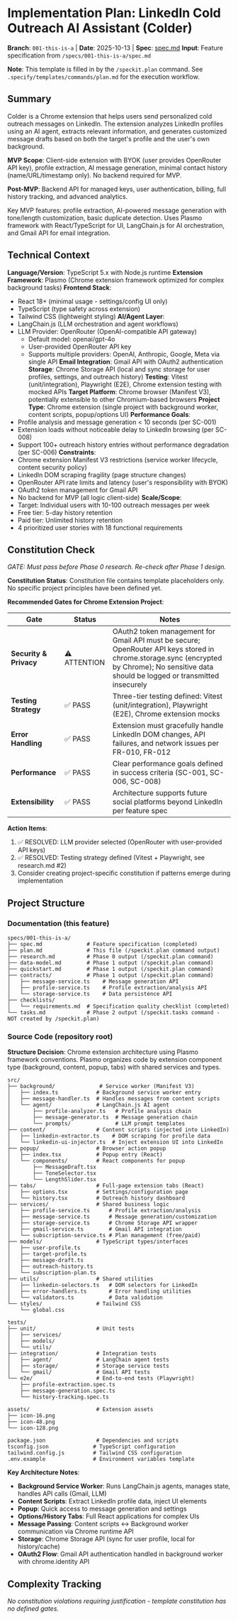 # Implementation Plan: LinkedIn Cold Outreach AI Assistant (Colder)

**Branch**: `001-this-is-a` | **Date**: 2025-10-13 | **Spec**: [spec.md](spec.md)
**Input**: Feature specification from `/specs/001-this-is-a/spec.md`

**Note**: This template is filled in by the `/speckit.plan` command. See `.specify/templates/commands/plan.md` for the execution workflow.

## Summary

Colder is a Chrome extension that helps users send personalized cold outreach messages on LinkedIn. The extension analyzes LinkedIn profiles using an AI agent, extracts relevant information, and generates customized message drafts based on both the target's profile and the user's own background.

**MVP Scope**: Client-side extension with BYOK (user provides OpenRouter API key), profile extraction, AI message generation, minimal contact history (name/URL/timestamp only). No backend required for MVP.

**Post-MVP**: Backend API for managed keys, user authentication, billing, full history tracking, and advanced analytics.

Key MVP features: profile extraction, AI-powered message generation with tone/length customization, basic duplicate detection. Uses Plasmo framework with React/TypeScript for UI, LangChain.js for AI orchestration, and Gmail API for email integration.

## Technical Context

**Language/Version**: TypeScript 5.x with Node.js runtime
**Extension Framework**: Plasmo (Chrome extension framework optimized for complex background tasks)
**Frontend Stack**:
  - React 18+ (minimal usage - settings/config UI only)
  - TypeScript (type safety across extension)
  - Tailwind CSS (lightweight styling)
**AI/Agent Layer**:
  - LangChain.js (LLM orchestration and agent workflows)
  - LLM Provider: OpenRouter (OpenAI-compatible API gateway)
    - Default model: openai/gpt-4o
    - User-provided OpenRouter API key
    - Supports multiple providers: OpenAI, Anthropic, Google, Meta via single API
**Email Integration**: Gmail API with OAuth2 authentication
**Storage**: Chrome Storage API (local and sync storage for user profiles, settings, and outreach history)
**Testing**: Vitest (unit/integration), Playwright (E2E), Chrome extension testing with mocked APIs
**Target Platform**: Chrome browser (Manifest V3), potentially extensible to other Chromium-based browsers
**Project Type**: Chrome extension (single project with background worker, content scripts, popup/options UI)
**Performance Goals**:
  - Profile analysis and message generation < 10 seconds (per SC-001)
  - Extension loads without noticeable delay to LinkedIn browsing (per SC-008)
  - Support 100+ outreach history entries without performance degradation (per SC-006)
**Constraints**:
  - Chrome extension Manifest V3 restrictions (service worker lifecycle, content security policy)
  - LinkedIn DOM scraping fragility (page structure changes)
  - OpenRouter API rate limits and latency (user's responsibility with BYOK)
  - OAuth2 token management for Gmail API
  - No backend for MVP (all logic client-side)
**Scale/Scope**:
  - Target: Individual users with 10-100 outreach messages per week
  - Free tier: 5-day history retention
  - Paid tier: Unlimited history retention
  - 4 prioritized user stories with 18 functional requirements

## Constitution Check

*GATE: Must pass before Phase 0 research. Re-check after Phase 1 design.*

**Constitution Status**: Constitution file contains template placeholders only. No specific project principles have been defined yet.

**Recommended Gates for Chrome Extension Project**:

| Gate | Status | Notes |
|------|--------|-------|
| **Security & Privacy** | ⚠️ ATTENTION | OAuth2 token management for Gmail API must be secure; OpenRouter API keys stored in chrome.storage.sync (encrypted by Chrome); No sensitive data should be logged or transmitted insecurely |
| **Testing Strategy** | ✅ PASS | Three-tier testing defined: Vitest (unit/integration), Playwright (E2E), Chrome extension mocks |
| **Error Handling** | ✅ PASS | Extension must gracefully handle LinkedIn DOM changes, API failures, and network issues per FR-010, FR-012 |
| **Performance** | ✅ PASS | Clear performance goals defined in success criteria (SC-001, SC-006, SC-008) |
| **Extensibility** | ✅ PASS | Architecture supports future social platforms beyond LinkedIn per feature spec |

**Action Items**:
1. ✅ RESOLVED: LLM provider selected (OpenRouter with user-provided API keys)
2. ✅ RESOLVED: Testing strategy defined (Vitest + Playwright, see research.md #2)
3. Consider creating project-specific constitution if patterns emerge during implementation

## Project Structure

### Documentation (this feature)

```
specs/001-this-is-a/
├── spec.md              # Feature specification (completed)
├── plan.md              # This file (/speckit.plan command output)
├── research.md          # Phase 0 output (/speckit.plan command)
├── data-model.md        # Phase 1 output (/speckit.plan command)
├── quickstart.md        # Phase 1 output (/speckit.plan command)
├── contracts/           # Phase 1 output (/speckit.plan command)
│   ├── message-service.ts    # Message generation API
│   ├── profile-service.ts    # Profile extraction/analysis API
│   └── storage-service.ts    # Data persistence API
├── checklists/
│   └── requirements.md  # Specification quality checklist (completed)
└── tasks.md             # Phase 2 output (/speckit.tasks command - NOT created by /speckit.plan)
```

### Source Code (repository root)

**Structure Decision**: Chrome extension architecture using Plasmo framework conventions. Plasmo organizes code by extension component type (background, content, popup, tabs) with shared services and types.

```
src/
├── background/              # Service worker (Manifest V3)
│   ├── index.ts            # Background service worker entry
│   ├── message-handler.ts  # Handles messages from content scripts
│   └── agent/              # LangChain.js AI agent
│       ├── profile-analyzer.ts   # Profile analysis chain
│       ├── message-generator.ts  # Message generation chain
│       └── prompts/              # LLM prompt templates
├── content/                # Content scripts (injected into LinkedIn)
│   ├── linkedin-extractor.ts    # DOM scraping for profile data
│   └── linkedin-ui-injector.ts  # Inject extension UI into LinkedIn
├── popup/                  # Browser action popup
│   ├── index.tsx           # Popup entry (React)
│   └── components/         # React components for popup
│       ├── MessageDraft.tsx
│       ├── ToneSelector.tsx
│       └── LengthSlider.tsx
├── tabs/                   # Full-page extension tabs (React)
│   ├── options.tsx         # Settings/configuration page
│   └── history.tsx         # Outreach history dashboard
├── services/               # Shared business logic
│   ├── profile-service.ts      # Profile extraction/analysis
│   ├── message-service.ts      # Message generation/customization
│   ├── storage-service.ts      # Chrome Storage API wrapper
│   ├── gmail-service.ts        # Gmail API integration
│   └── subscription-service.ts # Plan management (free/paid)
├── models/                 # TypeScript types/interfaces
│   ├── user-profile.ts
│   ├── target-profile.ts
│   ├── message-draft.ts
│   ├── outreach-history.ts
│   └── subscription-plan.ts
├── utils/                  # Shared utilities
│   ├── linkedin-selectors.ts   # DOM selectors for LinkedIn
│   ├── error-handlers.ts       # Error handling utilities
│   └── validators.ts           # Data validation
└── styles/                 # Tailwind CSS
    └── global.css

tests/
├── unit/                   # Unit tests
│   ├── services/
│   ├── models/
│   └── utils/
├── integration/            # Integration tests
│   ├── agent/              # LangChain agent tests
│   ├── storage/            # Storage service tests
│   └── gmail/              # Gmail API tests
└── e2e/                    # End-to-end tests (Playwright)
    ├── profile-extraction.spec.ts
    ├── message-generation.spec.ts
    └── history-tracking.spec.ts

assets/                     # Extension assets
├── icon-16.png
├── icon-48.png
└── icon-128.png

package.json                # Dependencies and scripts
tsconfig.json              # TypeScript configuration
tailwind.config.js         # Tailwind CSS configuration
.env.example               # Environment variables template
```

**Key Architecture Notes**:
- **Background Service Worker**: Runs LangChain.js agents, manages state, handles API calls (Gmail, LLM)
- **Content Scripts**: Extract LinkedIn profile data, inject UI elements
- **Popup**: Quick access to message generation and settings
- **Options/History Tabs**: Full React applications for complex UIs
- **Message Passing**: Content scripts ↔ Background worker communication via Chrome runtime API
- **Storage**: Chrome Storage API (sync for user profile, local for history/cache)
- **OAuth2 Flow**: Gmail API authentication handled in background worker with chrome.identity API

## Complexity Tracking

*No constitution violations requiring justification - template constitution has no defined gates.*
